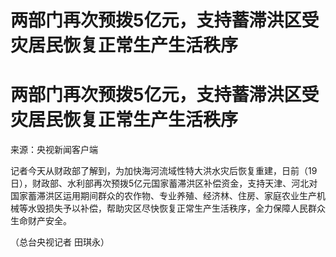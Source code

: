 # 两部门再次预拨5亿元，支持蓄滞洪区受灾居民恢复正常生产生活秩序

# 两部门再次预拨5亿元，支持蓄滞洪区受灾居民恢复正常生产生活秩序

来源：央视新闻客户端

记者今天从财政部了解到，为加快海河流域性特大洪水灾后恢复重建，日前（19日），财政部、水利部再次预拨5亿元国家蓄滞洪区补偿资金，支持天津、河北对国家蓄滞洪区运用期间群众的农作物、专业养殖、经济林、住房、家庭农业生产机械等水毁损失予以补偿，帮助灾区尽快恢复正常生产生活秩序，全力保障人民群众生命财产安全。

（总台央视记者 田琪永）


